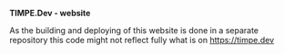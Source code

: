 **TIMPE.Dev - website**

As the building and deploying of this website is done in a separate repository this code might not reflect fully what is on https://timpe.dev

